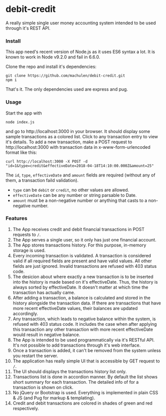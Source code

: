 # debit-credit
A really simple single user money accounting system intended to be used through it's REST API.

### Install
This app need's recent version of Node.js as it uses ES6 syntax a lot. It is known to work in Node v9.2.0 and fail in 6.6.0.

Clone the repo and install it's dependencies:
```
git clone https://github.com/machulen/debit-credit.git
npm i
```
That's it. The only dependencies used are express and pug.

### Usage
Start the app with
```
node index.js
```
and go to http://localhost:3000 in your browser. It should display some sample transactions as a colored list. Click to any transaction entry to view it's details.
To add a new transaction, make a POST request to http://localhost:3000 with transaction data in x-www-form-urlencoded format like this:
```
curl http://localhost:3000 -X POST -d "id=1&type=credit&effectiveDate=2018-04-18T14:10:00.000Z&amount=25"
```
The `id`, `type`, `effectiveDate` and `amount` fields are required (without any of them, a transaction faild validation).
* `type` can be `debit` or `credit`, no other values are allowed.
* `effectiveDate` can be any number or string parsable to Date.
* `amount` must be a non-negative number or anything that casts to a non-negative number.

### Features
1. The App receives credit and debit financial transactions in POST requests to `/`.
2. The App serves a single user, so it only has just one financial account.
3. The App stores transactions history. For this purpose, in-memory storage is used.
4. Every incoming transaction is validated. A transaction is considered valid if all required fields are present and have valid values. All other fields are just ignored. Invalid transactions are refused with 403 status code.
5. The desicion about where exactly a new transaction is to be inserted into the history is made based on it's effectiveDate. Thus, the history is always sorted by effectiveDate. It doesn't matter at which time the transaction has actually came.
6. After adding a transaction, a balance is calculated and stored in the history alongside the transaction data. If there are transactions that have more recent effectiveDate values, their balances are updated accordingly.
7. Any transaction, which leads to negative balance within the system, is refused with 403 status code. It includes the case when after applying this transaction any other transaction with more recent effectiveDate would result in negative balance.
8. The App is intended to be used programmatically via it's RESTful API. It's not possible to add transactions through it's web interface.
9. Once a transaction is added, it can't be removed from the system unless you restart the server.
10. The application has really simple UI that is accessible by GET request to `/`.
11. The UI should displays the transactions history list only.
12. Transactions list is done in accordion manner. By default the list shows short summary for each transaction. The detailed info of for a transaction is shown on click.
13. No jQuery or Bootstrap is used. Everything is implemented in plain CSS & JS (and Pug for markup & templating).
14. Credit and debit transactions are colored in shades of green and red respectively.
